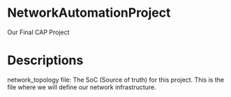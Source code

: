 # NetworkAutomationProject
Our Final CAP Project

# Descriptions
network_topology file: The SoC (Source of truth) for this project. This is the file where we will define our network infrastructure.

